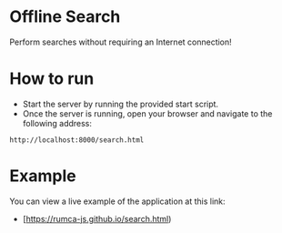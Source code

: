 # Offline Search

Perform searches without requiring an Internet connection!

# How to run

- Start the server by running the provided start script.
- Once the server is running, open your browser and navigate to the following address:
```
http://localhost:8000/search.html
```

# Example

You can view a live example of the application at this link:

 - [https://rumca-js.github.io/search.html)
